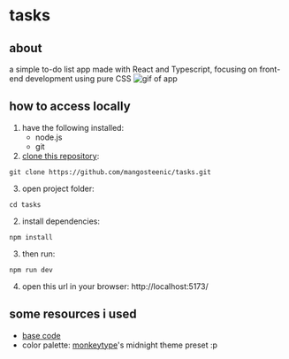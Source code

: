 # tasks
## about
a simple to-do list app made with React and Typescript, focusing on front-end development using pure CSS
![gif of app](https://github.com/user-attachments/assets/c8809d1f-3a8b-44e8-8164-ee8e5a950add)

## how to access locally
1. have the following installed:
   - node.js
   - git
2. [clone this repository](https://docs.github.com/en/repositories/creating-and-managing-repositories/cloning-a-repository):
```
git clone https://github.com/mangosteenic/tasks.git
```
3. open project folder:
```
cd tasks
```
2. install dependencies:
```
npm install
```
3. then run:
```
npm run dev
```
4. open this url in your browser: http://localhost:5173/

## some resources i used
- [base code](https://dev.to/w3tsa/an-introduction-to-typescript-building-a-simple-todo-app-with-react-1m2d)
- color palette: [monkeytype](https://monkeytype.com/)'s midnight theme preset :p
